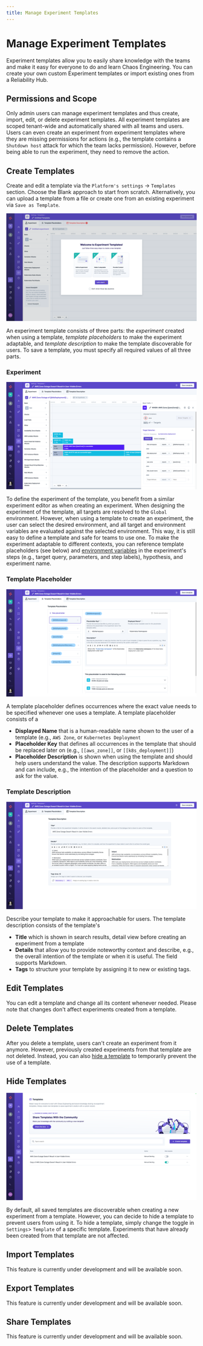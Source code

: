 ```yaml
---
title: Manage Experiment Templates
---
```


# Manage Experiment Templates
Experiment templates allow you to easily share knowledge with the teams and make it easy for everyone to do and learn Chaos Engineering.
You can create your own custom Experiment templates or import existing ones from a Reliability Hub.

## Permissions and Scope
Only admin users can manage experiment templates and thus create, import, edit, or delete experiment templates.
All experiment templates are scoped tenant-wide and automatically shared with all teams and users.
Users can even create an experiment from experiment templates where they are missing permissions for actions (e.g., the template contains a `Shutdown host` attack for which the team lacks permission).
However, before being able to run the experiment, they need to remove the action.

## Create Templates
Create and edit a template via the `Platform's settings` -> `Templates` section.
Choose the Blank approach to start from scratch.
Alternatively, you can upload a template from a file or create one from an existing experiment via `Save as Template`.

![The template editor's welcome screen](template-editor.png)


An experiment template consists of three parts: the *experiment* created when using a template, *template placeholders* to make the experiment adaptable, and *template description* to make the template discoverable for users.
To save a template, you must specify all required values of all three parts.

### Experiment

![Template's experiment editor](template-editor-experiment.png)

To define the experiment of the template, you benefit from a similar experiment editor as when creating an experiment.
When designing the experiment of the template, all targets are resolved to the `Global` environment.
However, when using a template to create an experiment, the user can select the desired environment, and all target and environment variables are evaluated against the selected environment.
This way, it is still easy to define a template and safe for teams to use one.
To make the experiment adaptable to different contexts, you can reference template placeholders (see below) and [environment variables](/use-steadybit/experiments/design.md#basic-elements) in the experiment's steps (e.g., target query, parameters, and step labels), hypothesis, and experiment name.

### Template Placeholder

![Template's placeholder](template-editor-placeholder.png)

A template placeholder defines occurrences where the exact value needs to be specified whenever one uses a template.
A template placeholder consists of a
- **Displayed Name** that is a human-readable name shown to the user of a template (e.g., `AWS Zone`, or `Kubernetes Deployment`
- **Placeholder Key** that defines all occurrences in the template that should be replaced later on (e.g., `[[aws_zone]]`, or `[[k8s_deployment]]`)
- **Placeholder Description** is shown when using the template and should help users understand the value.
The description supports Markdown and can include, e.g., the intention of the placeholder and a question to ask for the value.

### Template Description

![Template's description](template-editor-description.png)

Describe your template to make it approachable for users.
The template description consists of the template's
- **Title** which is shown in search results, detail view before creating an experiment from a template
- **Details** that allow you to provide noteworthy context and describe, e.g., the overall intention of the template or when it is useful.
The field supports Markdown.
- **Tags** to structure your template by assigning it to new or existing tags.

## Edit Templates
You can edit a template and change all its content whenever needed.
Please note that changes don't affect experiments created from a template.

## Delete Templates
After you delete a template, users can't create an experiment from it anymore.
However, previously created experiments from that template are not deleted.
Instead, you can also [hide a template](#hide-a-template) to temporarily prevent the use of a template.

## Hide Templates

![Template list provide capability to hide templates](template-hide.png)

By default, all saved templates are discoverable when creating a new experiment from a template.
However, you can decide to hide a template to prevent users from using it.
To hide a template, simply change the toggle in `Settings`> `Template` of a specific template.
Experiments that have already been created from that template are not affected.

## Import Templates
This feature is currently under development and will be available soon.

## Export Templates
This feature is currently under development and will be available soon.

## Share Templates
This feature is currently under development and will be available soon.